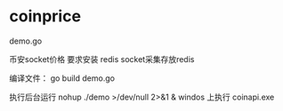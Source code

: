 # coinprice

demo.go

币安socket价格
要求安装 redis
socket采集存放redis
 
编译文件： go build demo.go

执行后台运行 nohup ./demo >/dev/null 2>&1 &
windos 上执行 coinapi.exe